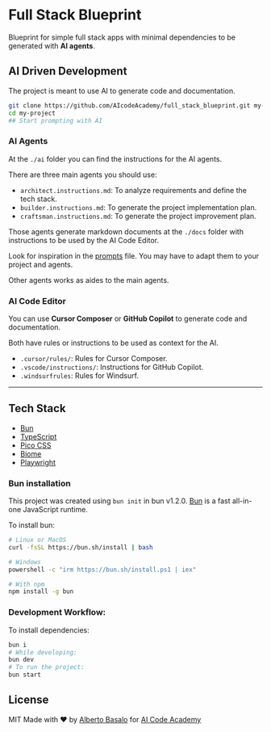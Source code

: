 # Full Stack Blueprint

Blueprint for simple full stack apps with minimal dependencies to be generated with **AI agents**.

## AI Driven Development

The project is meant to use AI to generate code and documentation.

```bash
git clone https://github.com/AIcodeAcademy/full_stack_blueprint.git my-project
cd my-project
## Start prompting with AI
```

### AI Agents

At the `./ai` folder you can find the instructions for the AI agents.

There are three main agents you should use:

- `architect.instructions.md`: To analyze requirements and define the tech stack.
- `builder.instructions.md`: To generate the project implementation plan.
- `craftsman.instructions.md`: To generate the project improvement plan.

Those agents generate markdown documents at the `./docs` folder with instructions to be used by the AI Code Editor.

Look for inspiration in the [prompts](./ai/prompts.md) file. You may have to adapt them to your project and agents.

Other agents works as aides to the main agents.

### AI Code Editor

You can use **Cursor Composer** or **GitHub Copilot** to generate code and documentation.

Both have rules or instructions to be used as context for the AI.

- `.cursor/rules/`: Rules for Cursor Composer.
- `.vscode/instructions/`: Instructions for GitHub Copilot.
- `.windsurfrules`: Rules for Windsurf.

---

## Tech Stack

- [Bun](https://bun.sh/)
- [TypeScript](https://www.typescriptlang.org/)
- [Pico CSS](https://picocss.com/)
- [Biome](https://biomejs.dev/)
- [Playwright](https://playwright.dev/)

### Bun installation

This project was created using `bun init` in bun v1.2.0.
[Bun](https://bun.sh) is a fast all-in-one JavaScript runtime.

To install bun:

```bash
# Linux or MacOS
curl -fsSL https://bun.sh/install | bash

# Windows
powershell -c "irm https://bun.sh/install.ps1 | iex"

# With npm
npm install -g bun
```

### Development Workflow:

To install dependencies:

```bash
bun i
# While developing:
bun dev
# To run the project:
bun start
```

## License

MIT Made with ❤️ by [Alberto Basalo](https://albertobasalo.dev) for [AI Code Academy](https://aicode.academy)
